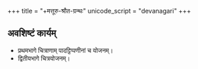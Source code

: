 +++
title = "+मत्तूरु-श्रौत-ग्रन्थः"
unicode_script = "devanagari"
+++

## अवशिष्टं कार्यम्
- प्रथमभागे चित्राणाम् पादट्टिप्पणीनां च योजनम्।
- द्वितीयभागे चित्रयोजनम्।